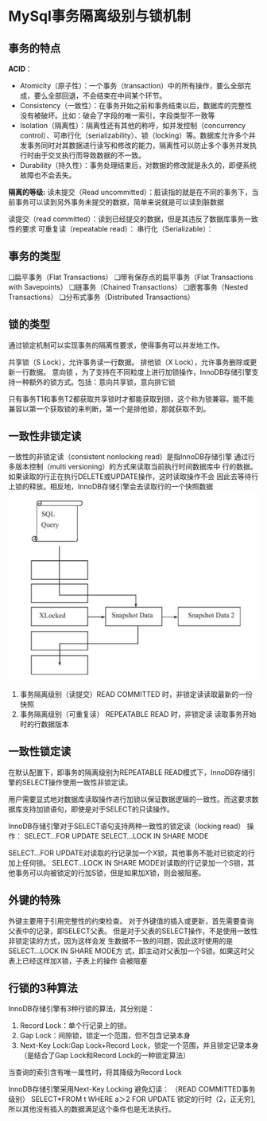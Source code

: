 # MySql事务隔离级别与锁机制

## 事务的特点

**ACID**：
- Atomicity（原子性）：一个事务（transaction）中的所有操作，要么全部完成，要么全部回退，不会结束在中间某个环节。
- Consistency（一致性）：在事务开始之前和事务结束以后，数据库的完整性没有被破坏。比如：破会了字段的唯一索引，字段类型不一致等
- Isolation（隔离性）：隔离性还有其他的称呼，如并发控制（concurrency control）、可串行化（serializability）、锁（locking）等。数据库允许多个并发事务同时对其数据进行读写和修改的能力，隔离性可以防止多个事务并发执行时由于交叉执行而导致数据的不一致。
- Durability（持久性）：事务处理结束后，对数据的修改就是永久的，即便系统故障也不会丢失。

**隔离的等级:**
读未提交（Read uncommitted）：脏读指的就是在不同的事务下，当前事务可以读到另外事务未提交的数据，简单来说就是可以读到脏数据

读提交（read committed）：读到已经提交的数据，但是其违反了数据库事务一致性的要求
可重复读（repeatable read）：
串行化（Serializable）：

## 事务的类型
❑扁平事务（Flat Transactions）
❑带有保存点的扁平事务（Flat Transactions with Savepoints）
❑链事务（Chained Transactions）
❑嵌套事务（Nested Transactions）
❑分布式事务（Distributed Transactions）

## 锁的类型
通过锁定机制可以实现事务的隔离性要求，使得事务可以并发地工作。

共享锁（S Lock），允许事务读一行数据。
排他锁（X Lock），允许事务删除或更新一行数据。
意向锁 ，为了支持在不同粒度上进行加锁操作，InnoDB存储引擎支持一种额外的锁方式。包括：意向共享锁，意向排它锁

只有事务T1和事务T2都获取共享锁时才都能获取到锁，这个称为锁兼容。能不能兼容以第一个获取锁的来判断，第一个是排他锁，那就获取不到。

##  一致性非锁定读
一致性的非锁定读（consistent nonlocking read）是指InnoDB存储引擎
通过行多版本控制（multi versioning）的方式来读取当前执行时间数据库中
行的数据。如果读取的行正在执行DELETE或UPDATE操作，这时读取操作不会
因此去等待行上锁的释放。相反地，InnoDB存储引擎会去读取行的一个快照数据
![](./attachments/Pasted%20image%2020240528165540.png)

1. 事务隔离级别（读提交）READ COMMITTED 时，非锁定读读取最新的一份快照
2. 事务隔离级别（可重复读） REPEATABLE READ 时，非锁定读 读取事务开始时的行数据版本

## 一致性锁定读
在默认配置下，即事务的隔离级别为REPEATABLE READ模式下，InnoDB存储引擎的SELECT操作使用一致性非锁定读。

用户需要显式地对数据库读取操作进行加锁以保证数据逻辑的一致性。而这要求数据库支持加锁语句，即使是对于SELECT的只读操作。

InnoDB存储引擎对于SELECT语句支持两种一致性的锁定读（locking read）
操作：
SELECT…FOR UPDATE
SELECT…LOCK IN SHARE MODE

SELECT…FOR UPDATE对读取的行记录加一个X锁，其他事务不能对已锁定的行加上任何锁。
SELECT…LOCK IN SHARE MODE对读取的行记录加一个S锁，其他事务可以向被锁定的行加S锁，但是如果加X锁，则会被阻塞。


## 外键的特殊
外键主要用于引用完整性的约束检查。
对于外键值的插入或更新，首先需要查询父表中的记录，即SELECT父表。
但是对于父表的SELECT操作，不是使用一致性非锁定读的方式，因为这样会发
生数据不一致的问题，因此这时使用的是SELECT…LOCK IN SHARE MODE方
式，即主动对父表加一个S锁。如果这时父表上已经这样加X锁，子表上的操作
会被阻塞

## 行锁的3种算法
InnoDB存储引擎有3种行锁的算法，其分别是：
1. Record Lock：单个行记录上的锁。 
2. Gap Lock：间隙锁，锁定一个范围，但不包含记录本身
3. Next-Key Lock∶Gap Lock+Record Lock，锁定一个范围，并且锁定记录本身（是结合了Gap Lock和Record Lock的一种锁定算法）

当查询的索引含有唯一属性时，将其降级为Record Lock

InnoDB存储引擎采用Next-Key Locking 避免幻读： （READ COMMITTED事务级别）
SELECT*FROM t WHERE a＞2 FOR UPDATE 锁定的行时（2，正无穷], 所以其他没有插入的数据满足这个条件也是无法执行。